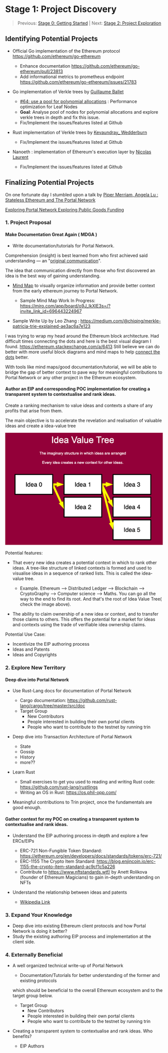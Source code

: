 # Stage 1: Project Discovery

  

> Previous: [Stage 0: Getting Started](./stage-0-getting-started.md) | Next: [Stage 2: Project Exploration](./stage-2-project-exploration.md)

  
## Identifying Potential Projects

 - Official Go implementation of the Ethereum protocol https://github.com/ethereum/go-ethereum
    - Enhance documentation https://github.com/ethereum/go-ethereum/pull/23813
    -  Add informational metrics to prometheus endpoint https://github.com/ethereum/go-ethereum/issues/21783


- Go implementation of Verkle trees by [Guillaume Ballet](https://github.com/gballet)
    -  [#64: use a pool for polynomial allocations](https://github.com/gballet/go-verkle/issues/64) : Performance optimization for Leaf Nodes
    -   **Goal**: Analyse pool of nodes for polynomial allocations and explore verkle trees in depth and fix this issue.
    -  Fix/Implement the issues/features listed at Github

- Rust implementation of Verkle trees by [Kevaundray_ Wedderburn](https://github.com/kevaundray) 
    -    Fix/Implement the issues/features listed at Github


-  Nanoeth : implementation of Ethereum's execution layer by [Nicolas Laurent](https://github.com/norswap/)
   - Fix/Implement the issues/features listed at Github




## Finalizing Potential Projects

On one fortunate day I stumbled upon a talk by [Piper Merriam, Angela Lu : Stateless Ethereum and The Portal Network](https://www.youtube.com/watch?v=jAX_bgcESoc) 

[Exploring Portal Network ](./sources/ethereum-portal-network.md)
[Exploring Public Goods Funding](./sources/public-goods-funding.md)


### 1. Project Proposal


####  Make Documentation Great Again ( MDGA )


 
- Write documentation/tutorials for Portal Network. 
  
 Comprehension (insight) is best learned from who first achieved said understanding — an "[original communication](https://en.wikipedia.org/wiki/How_to_Read_a_Book)".

The idea that communication directly from those who first discovered an idea is the best way of gaining understanding.


-    [Mind Map](https://www.wikiwand.com/en/Mind_map) to visually organize information and provide better context from the early ethereum journey to Portal Network. 

      -    Sample Mind Map Work In Progress: https://miro.com/app/board/o9J_lkXlE3s=/?invite_link_id=696443224967


 - Sample Write Up by Leo Zhang : https://medium.com/@chiqing/merkle-patricia-trie-explained-ae3ac6a7e123

I was trying to wrap my head around the Ethereum block architecture. Had difficult times connecting the dots and here is the best visual diagram I found. https://ethereum.stackexchange.com/a/6413 Still believe we can do better with more useful block diagrams and mind maps to help [connect the dots](https://news.stanford.edu/2005/06/14/jobs-061505/) better.

With tools like mind maps/good documentation/tutorial, we will be able to bridge the gap of better context to pave way for meaningful contributions to Portal Network or any other project in the Ethereum ecosystem.

 
####  Author an EIP and corresponding POC implementation for creating a transparent system to contextualise and rank ideas.

Create a ranking mechanism to value ideas and contexts a share of any profits that arise from them.

The main objective is to accelerate the revelation and realisation of valuable ideas and create a idea-value tree

![Idea Value Tree](./sources/idea-tree.png)

Potential features:
-  That every new idea creates a potential context in which to rank other ideas. A tree-like structure of linked contexts is formed and used to visualise ideas in a sequence of ranked lists. This is called the idea-value tree.

    - Example. Ethereum --> Distributed Ledger --> Blockchain --> CryptoGraphy -->  Computer science --> Maths. You can go all the way to the end to find its root. And that's the root of Idea Value Tree( check the image above). 


-  The ability to claim ownership of a new idea or context, and to transfer those claims to others. This offers the potential for a market for ideas and contexts using the trade of verifiable idea ownership claims.

Potential Use Case:
- Incentivize the EIP authoring process
- Ideas and Patents
- Ideas and Copyrights

### 2. Explore New Territory

  
#### Deep dive into Portal Network
    
- Use Rust-Lang docs for documentation of Portal Network 
    -    Cargo documentation: https://github.com/rust-lang/cargo/tree/master/src/doc
    - Target Group
        - New Contributors
        - People interested in building their own portal clients
        - People who want to contribute to the testnet by running trin

- Deep dive into Transaction Architecture   of Portal Network    
    - State
    - Gossip
    - History
    - more??
    
-  Learn Rust 
    -  Small exercises to get you used to reading and writing Rust code: https://github.com/rust-lang/rustlings
    -  Writing an OS in Rust: https://os.phil-opp.com/ 

-  Meaningful contributions to Trin project, once the fundamentals are good enough.
 

#### Gather context for my POC on creating a transparent system to contextualise and rank ideas.
 - Understand the EIP authoring process in-depth and explore a few ERCs/EIPs
     -   ERC-721 Non-Fungible Token Standard:  https://ethereum.org/en/developers/docs/standards/tokens/erc-721/
     -   ERC-1155 The Crypto Item Standard:  https://blog.enjincoin.io/erc-1155-the-crypto-item-standard-ac9cf1c5a226
     -   Contribute to https://www.nftstandards.wtf/ by Anett Rolikova (founder of Ethereum Magicians) to gain in-depth understanding on NFTs

 - Understand the relationship between ideas and patents  
     - [Wikipedia Link](https://www.wikiwand.com/en/Idea#/Relationship_of_ideas_to_modern_legal_time-_and_scope-limited_monopolies)  


 

### 3. Expand Your Knowledge

- Deep dive into existing Ethereum client protocols and how Portal Network is doing it better?
- Study the existing authoring EIP process and implementation at the client side.
  

### 4. Externally Beneficial

-  A well organized technical write-up of Portal Network
   - Documentation/Tutorials for better understanding of the former and existing protocols

   which should be beneficial to the overall Ethereum ecosystem and to the target group below. 

   - Target Group
        - New Contributors
        - People interested in building their own portal clients
        - People who want to contribute to the testnet by running trin



- Creating a transparent system to contextualise and rank ideas. Who benefits?
    - EIP Authors
